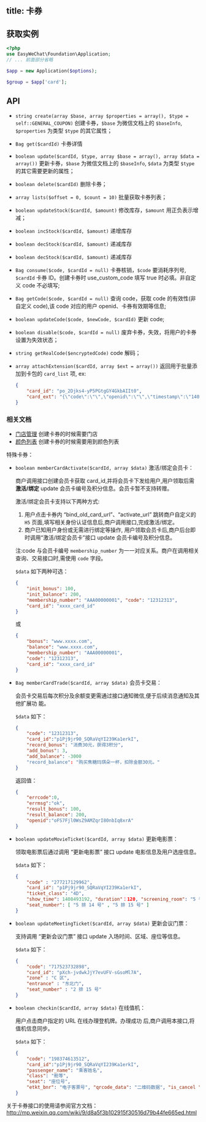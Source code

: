 title: 卡券
---

## 获取实例

```php
<?php
use EasyWeChat\Foundation\Application;
// ... 前面部分省略

$app = new Application($options);

$group = $app['card'];
```


## API

+ `string create(array $base, array $properties = array(), $type = self::GENERAL_COUPON)` 创建卡券，`$base` 为微信文档上的 `$baseInfo`, `$properties` 为类型 `$type` 的其它属性；
+ `Bag get($cardId)` 卡券详情
+ `boolean update($cardId, $type, array $base = array(), array $data = array())` 更新卡券，`$base` 为微信文档上的 `$baseInfo`, `$data` 为类型 `$type` 的其它需要更新的属性；
+ `boolean delete($cardId)` 删除卡券；
+ `array lists($offset = 0, $count = 10)` 批量获取卡券列表；
+ `boolean updateStock($cardId, $amount)` 修改库存，`$amount` 用正负表示增减；
+ `boolean incStock($cardId, $amount)` 递增库存
+ `boolean decStock($cardId, $amount)` 递减库存
+ `boolean decStock($cardId, $amount)` 递减库存
+ `Bag consume($code, $cardId = null)` 卡券核销，`$code` 要消耗序列号, `$cardId` 卡券 ID。创建卡券时 use_custom_code 填写 true 时必填。非自定义 code 不必填写;
+ `Bag getCode($code, $cardId = null)`  查询 code，获取 code 的有效性(非自定义 code),该 code 对应的用户 openid、卡券有效期等信息;
+ `boolean updateCode($code, $newCode, $cardId)` 更新 code;
+ `boolean disable($code, $cardId = null)` 废弃卡券，失效，将用户的卡券设置为失效状态；
+ `string getRealCode($encryptedCode)` code 解码；
+ `array attachExtension($cardId, array $ext = array())` 返回用于批量添加到卡包的 `card_list` 项, ex:

    ```json
    {
        "card_id": "po_2Djks4-yP5PGtgGY4GkbAIIt0",
        "card_ext": "{\"code\":\"\",\"openid\":\"\",\"timestamp\":\"1402057159\",\"signature\":\"017bb17407c8e 0058a66d72dcc61632b70f511ad\"}"
    }
    ```

### 相关文档

+ [门店管理](门店管理) 创建卡券的时候需要门店
+ [颜色列表](颜色列表) 创建卡券的时候需要用到颜色列表

特殊卡券：

+ `boolean memberCardActivate($cardId, array $data)` 激活/绑定会员卡：

  商户调用接口创建会员卡获取 card_id,并将会员卡下发给用户,用户领取后需**激活/绑定** update 会员卡编号及积分信息。会员卡暂不支持转赠。

  激活/绑定会员卡支持以下两种方式:
    1. 用户点击卡券内 “bind_old_card_url”、“activate_url” 跳转商户自定义的 `H5` 页面,填写相关身份认证信息后,商户调用接口,完成激活/绑定。
    2. 商户已知用户身份或无需进行绑定等操作, 用户领取会员卡后,商户后台即时调用“激活/绑定会员卡”接口 update 会员卡编号及积分信息。

    注:code 与会员卡编号 `membership_number` 为一一对应关系。商户在调用相关查询、交易接口时,需使用 `code` 字段。

  `$data` 如下两种可选：

    ```json
    {
        "init_bonus": 100,
        "init_balance": 200,
        "membership_number": "AAA00000001", "code": "12312313",
        "card_id": "xxxx_card_id"
    }
    ```

    或

    ```json
    {
        "bonus": "www.xxxx.com",
        "balance": "www.xxxx.com",
        "membership_number": "AAA00000001",
        "code": "12312313",
        "card_id": "xxxx_card_id"
    }
    ```

+ `Bag memberCardTrade($cardId, array $data)` 会员卡交易：

  会员卡交易后每次积分及余额变更需通过接口通知微信,便于后续消息通知及其他扩展功
能。

  `$data` 如下：

    ```json
    {
        "code": "12312313",
        "card_id":"p1Pj9jr90_SQRaVqYI239Ka1erkI",
        "record_bonus": "消费30元，获得3积分",
        "add_bonus": 3,
        "add_balance": -3000
        "record_balance": "购买焦糖玛琪朵一杯，扣除金额30元。"
    }
    ```

  返回值：

    ```json
    {
        "errcode":0,
        "errmsg":"ok",
        "result_bonus": 100,
        "result_balance": 200,
        "openid":"oFS7Fjl0WsZ9AMZqrI80nbIq8xrA"
    }
    ```

+ `boolean updateMovieTicket($cardId, array $data)` 更新电影票：

  领取电影票后通过调用 “更新电影票” 接口 update 电影信息及用户选座信息。

  `$data` 如下：

    ```json
    {
        "code" : "277217129962",
        "card_id": "p1Pj9jr90_SQRaVqYI239Ka1erkI",
        "ticket_class": "4D",
        "show_time": 1408493192, "duration"：120, "screening_room": "5 号影厅",
        "seat_number": [ "5 排 14 号" , "5 排 15 号" ]
    }
    ```

+ `boolean updateMeetingTicket($cardId, array $data)` 更新会议门票：

  支持调用 “更新会议门票” 接口 update 入场时间、区域、座位等信息。

  `$data` 如下：

    ```json
    {
        "code": "717523732898",
        "card_id": "pXch-jvdwkJjY7evUFV-sGsoMl7A",
        "zone" : "C 区",
        "entrance" : "东北门",
        "seat_number" : "2 排 15 号"
    }
    ```

+ `boolean checkin($cardId, array $data)` 在线值机：

  用户点击商户指定的 URL 在线办理登机牌。办理成功 后,商户调用本接口,将值机信息同步。

  `$data` 如下：

    ```json
    {
        "code": "198374613512",
        "card_id":"p1Pj9jr90_SQRaVqYI239Ka1erkI",
        "passenger_name": "乘客姓名",
        "class": "舱等",
        "seat": "座位号",
        "etkt_bnr": "电子客票号", "qrcode_data": "二维码数据", "is_cancel ": false
    }
    ```

关于卡券接口的使用请参阅官方文档：http://mp.weixin.qq.com/wiki/9/d8a5f3b102915f30516d79b44fe665ed.html